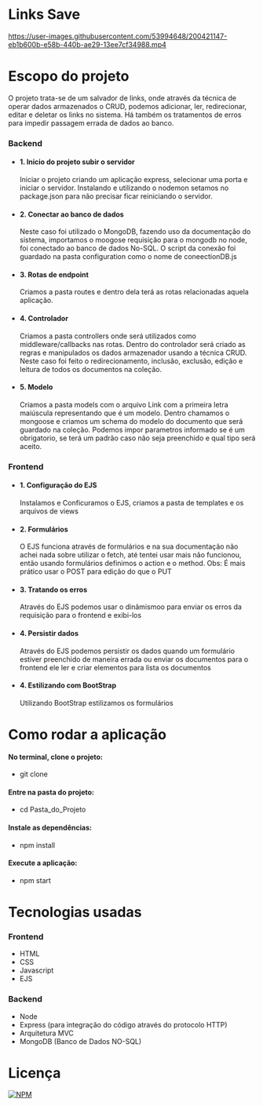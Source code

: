 # Links Save

https://user-images.githubusercontent.com/53994648/200421147-eb1b600b-e58b-440b-ae29-13ee7cf34988.mp4

# Escopo do projeto

O projeto trata-se de um salvador de links, onde através da técnica de operar dados armazenados o CRUD, podemos adicionar, ler, redirecionar, editar e deletar os links no sistema. Há também os tratamentos de erros para impedir passagem errada de dados ao banco.

### Backend
* #### 1. Inicio do projeto subir o servidor 
    Iniciar o projeto criando um aplicação express, selecionar uma porta e iniciar o servidor. Instalando e utilizando o nodemon setamos no package.json para não           precisar ficar reiniciando o servidor.
    
* #### 2. Conectar ao banco de dados
    Neste caso foi utilizado o MongoDB, fazendo uso da documentação do sistema, importamos o moogose requisição para o mongodb no node, foi conectado ao banco de dados     No-SQL. O script da conexão foi guardado na pasta configuration como o nome de coneectionDB.js

* #### 3. Rotas de endpoint
    Criamos a pasta routes e dentro dela terá as rotas relacionadas aquela aplicação.
    
* #### 4. Controlador
    Criamos a pasta controllers onde será utilizados como middleware/callbacks nas rotas. Dentro do controlador será criado as regras e manipulados os dados               armazenador usando a técnica CRUD. Neste caso foi feito o redirecionamento, inclusão, exclusão, edição e leitura de todos os documentos na coleção.
    
* #### 5. Modelo
    Criamos a pasta models com o arquivo Link com a primeira letra maiúscula representando que é um modelo. Dentro chamamos o mongoose e criamos um schema do modelo do     documento que será guardado na coleção. Podemos impor parametros informado se é um obrigatorio, se terá um padrão caso não seja preenchido e qual tipo será aceito.
    
### Frontend
* #### 1. Configuração do EJS 
    Instalamos e Conficuramos o EJS, criamos a pasta de templates e os arquivos de views
    
* #### 2. Formulários
    O EJS funciona através de formulários e na sua documentação não achei nada sobre utilizar o fetch, até tentei usar mais não funcionou, então usando formulários         definimos o action e o method. Obs: É mais prático usar o POST para edição do que o PUT

* #### 3. Tratando os erros
    Através do EJS podemos usar o dinâmismoo para enviar os erros da requisição para o frontend e exibi-los
    
* #### 4. Persistir dados
    Através do EJS podemos persistir os dados quando um formulário estiver preenchido de maneira errada ou enviar os documentos para o frontend ele ler e criar             elementos para lista os documentos
    
* #### 4. Estilizando com BootStrap
    Utilizando BootStrap estilizamos os formulários
    

# Como rodar a aplicação
#### No terminal, clone o projeto:
* git clone 

#### Entre na pasta do projeto:
* cd Pasta_do_Projeto

#### Instale as dependências:
* npm install

#### Execute a aplicação:
* npm start 

# Tecnologias usadas
### Frontend
* HTML
* CSS
* Javascript
* EJS

### Backend
* Node
* Express (para integração do código através do protocolo HTTP)
* Arquitetura MVC
* MongoDB (Banco de Dados NO-SQL)

# Licença
[![NPM](https://img.shields.io/npm/l/react)](https://github.com/juniorferreira23/Project_Save_Links/blob/main/LICENSE)


